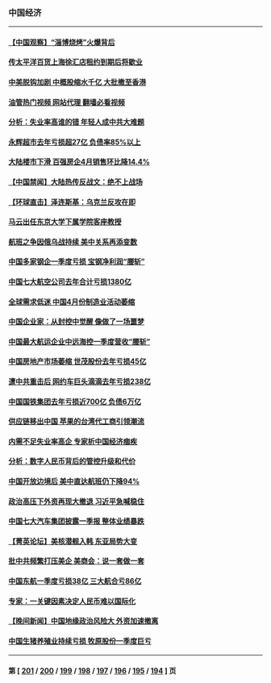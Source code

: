 ### 中国经济
---
#### [【中国观察】“淄博烧烤”火爆背后](../../pages/ncid283/n13986307.md?05022045) 
#### [传太平洋百货上海徐汇店租约到期后将歇业](../../pages/ncid283/n13986266.md?05022045) 
#### [中美脱钩加剧 中概股缩水千亿 大批撤至香港](../../pages/ncid283/n13986025.md?05022045) 
#### [油管热门视频 网站代理 翻墙必看视频](http://138.2.39.72:81/youtube.html?epic-marker?05022045)
#### [分析：失业率高谁的错 年轻人成中共大难题](../../pages/ncid283/n13986019.md?05022045) 
#### [永辉超市去年亏损超27亿 负债率85%以上](../../pages/ncid283/n13985841.md?05022045) 
#### [大陆楼市下滑 百强房企4月销售环比降14.4%](../../pages/ncid283/n13985840.md?05022045) 
#### [【中国禁闻】大陆热传反战文：绝不上战场](../../pages/ncid283/n13985724.md?05022045) 
#### [【环球直击】泽连斯基：乌克兰反攻在即](../../pages/ncid283/n13985723.md?05022045) 
#### [马云出任东京大学下属学院客座教授](../../pages/ncid283/n13985541.md?05022045) 
#### [航班之争因俄乌战持续 美中关系再添变数](../../pages/ncid283/n13985463.md?05022045) 
#### [中国多家钢企一季度亏损 宝钢净利润“腰斩”](../../pages/ncid283/n13985404.md?05022045) 
#### [中国七大航空公司去年合计亏损1380亿](../../pages/ncid283/n13985349.md?05022045) 
#### [全球需求低迷 中国4月份制造业活动萎缩](../../pages/ncid283/n13985345.md?05022045) 
#### [中国企业家：从封控中觉醒 像做了一场噩梦](../../pages/ncid283/n13984735.md?05022045) 
#### [中国最大航运企业中远海控一季度营收“腰斩”](../../pages/ncid283/n13984739.md?05022045) 
#### [中国房地产市场萎缩 世茂股份去年亏损45亿](../../pages/ncid283/n13984730.md?05022045) 
#### [遭中共重击后 网约车巨头滴滴去年亏损238亿](../../pages/ncid283/n13984691.md?05022045) 
#### [中国国铁集团去年亏损近700亿 负债6万亿](../../pages/ncid283/n13984645.md?05022045) 
#### [供应链移出中国 苹果的台湾代工商引领潮流](../../pages/ncid283/n13984630.md?05022045) 
#### [内需不足失业率高企 专家析中国经济痼疾](../../pages/ncid283/n13983976.md?05022045) 
#### [分析：数字人民币背后的管控升级和代价](../../pages/ncid283/n13984387.md?05022045) 
#### [中国开放边境后 美中直达航班仍下降94%](../../pages/ncid283/n13984142.md?05022045) 
#### [政治高压下外资再现大撤退 习近平急喊稳住](../../pages/ncid283/n13984135.md?05022045) 
#### [中国七大汽车集团披露一季报 整体业绩暴跌](../../pages/ncid283/n13984011.md?05022045) 
#### [【菁英论坛】美核潜舰入韩 东亚局势大变](../../pages/ncid283/n13984009.md?05022045) 
#### [批中共频繁打压美企 美商会：说一套做一套](../../pages/ncid283/n13983961.md?05022045) 
#### [中国东航一季度亏损38亿 三大航合亏86亿](../../pages/ncid283/n13983922.md?05022045) 
#### [专家：一关键因素决定人民币难以国际化](../../pages/ncid283/n13983612.md?05022045) 
#### [【晚间新闻】中国地缘政治风险大 外资加速撤离](../../pages/ncid283/n13983577.md?05022045) 
#### [中国生猪养殖业持续亏损 牧原股份一季度巨亏](../../pages/ncid283/n13983234.md?05022045) 

---
#### 第 [ [201](./201.md?05022045) / [200](./200.md?05022045) / [199](./199.md?05022045) / [198](./198.md?05022045) / [197](./197.md?05022045) / [196](./196.md?05022045) / [195](./195.md?05022045) / [194](./194.md?05022045) ] 页
